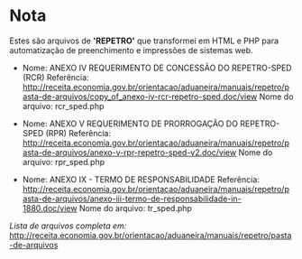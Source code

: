 # Nota

Estes são arquivos de __'REPETRO'__ que transformei em HTML e PHP para automatização de preenchimento e impressões de sistemas web.

- Nome: ANEXO IV REQUERIMENTO DE CONCESSÃO DO REPETRO-SPED (RCR)
Referência: http://receita.economia.gov.br/orientacao/aduaneira/manuais/repetro/pasta-de-arquivos/copy_of_anexo-iv-rcr-repetro-sped.doc/view
Nome do arquivo: rcr_sped.php

- Nome: ANEXO V REQUERIMENTO DE PRORROGAÇÃO DO REPETRO-SPED (RPR)
Referência: http://receita.economia.gov.br/orientacao/aduaneira/manuais/repetro/pasta-de-arquivos/anexo-v-rpr-repetro-sped-v2.doc/view
Nome do arquivo: rpr_sped.php

- Nome: ANEXO IX - TERMO DE RESPONSABILIDADE
Referência: http://receita.economia.gov.br/orientacao/aduaneira/manuais/repetro/pasta-de-arquivos/anexo-iii-termo-de-responsabilidade-in-1880.doc/view
Nome do arquivo: tr_sped.php

*Lista de arquivos completa em:*
http://receita.economia.gov.br/orientacao/aduaneira/manuais/repetro/pasta-de-arquivos
